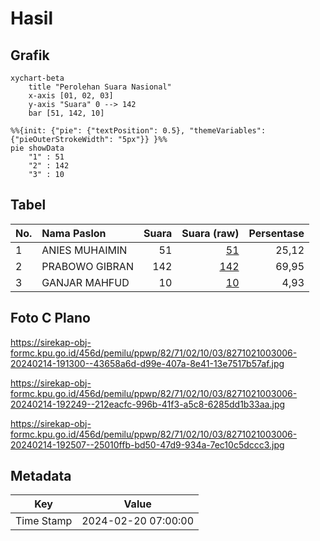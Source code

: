 # Hasil

## Grafik

```mermaid
xychart-beta
    title "Perolehan Suara Nasional"
    x-axis [01, 02, 03]
    y-axis "Suara" 0 --> 142
    bar [51, 142, 10]
```

```mermaid
%%{init: {"pie": {"textPosition": 0.5}, "themeVariables": {"pieOuterStrokeWidth": "5px"}} }%%
pie showData
    "1" : 51
    "2" : 142
    "3" : 10
```

## Tabel

| No. | Nama Paslon    | Suara | Suara (raw) | Persentase |
|:--- |:-------------- | -----:| -----------:| ----------:|
| 1   | ANIES MUHAIMIN | 51    | [51][p-1]   | 25,12      |
| 2   | PRABOWO GIBRAN | 142   | [142][p-2]  | 69,95      |
| 3   | GANJAR MAHFUD  | 10    | [10][p-3]   | 4,93       |


[p-1]: https://github.com/gigit-pemilu/pemilu-2024/blob/main/pilpres/hitung-suara/sub/82-maluku-utara/sub/71-kota-ternate/sub/02-kota-ternate-selatan/sub/1003-fitu/sub/006-tps/sub/paslon-1.txt
[p-2]: https://github.com/gigit-pemilu/pemilu-2024/blob/main/pilpres/hitung-suara/sub/82-maluku-utara/sub/71-kota-ternate/sub/02-kota-ternate-selatan/sub/1003-fitu/sub/006-tps/sub/paslon-2.txt
[p-3]: https://github.com/gigit-pemilu/pemilu-2024/blob/main/pilpres/hitung-suara/sub/82-maluku-utara/sub/71-kota-ternate/sub/02-kota-ternate-selatan/sub/1003-fitu/sub/006-tps/sub/paslon-3.txt

## Foto C Plano

https://sirekap-obj-formc.kpu.go.id/456d/pemilu/ppwp/82/71/02/10/03/8271021003006-20240214-191300--43658a6d-d99e-407a-8e41-13e7517b57af.jpg

https://sirekap-obj-formc.kpu.go.id/456d/pemilu/ppwp/82/71/02/10/03/8271021003006-20240214-192249--212eacfc-996b-41f3-a5c8-6285dd1b33aa.jpg

https://sirekap-obj-formc.kpu.go.id/456d/pemilu/ppwp/82/71/02/10/03/8271021003006-20240214-192507--25010ffb-bd50-47d9-934a-7ec10c5dccc3.jpg


## Metadata

| Key        | Value               |
| ---------- | ------------------- |
| Time Stamp | 2024-02-20 07:00:00 |



